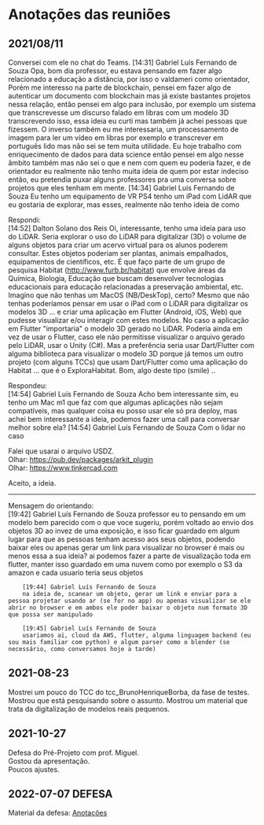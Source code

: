 # Anotações das reuniões

## 2021/08/11

Conversei com ele no chat do Teams.
    [14:31] Gabriel Luís Fernando de Souza
        Opa, bom dia professor, 
    eu estava pensando em fazer algo relacionado a educação a distância, por isso o valdameri como orientador, 
    Porém me interesso na parte de blockchain, pensei em fazer algo de autenticar um documento com blockchain mas já existe bastantes projetos nessa relação, 
    então pensei em algo para inclusão, por exemplo um sistema que transcrevesse um discurso falado em libras com um modelo 3D transcrevendo isso, essa ideia eu curti mas também já achei pessoas que fizessem.
    O inverso também eu me interessaria, um processamento de imagem para ler um vídeo em libras por exemplo e transcrever em português lido mas não sei se tem muita utilidade.
    Eu hoje trabalho com enriquecimento de dados para data science então pensei em algo nesse âmbito também mas não sei o que e nem com quem eu poderia fazer, e de orientador eu realmente não tenho muita ideia de quem por estar indeciso então, eu pretendia puxar alguns professores pra uma conversa sobre projetos que eles tenham em mente.
    ​[14:34] Gabriel Luís Fernando de Souza
        Eu tenho um equipamento de VR PS4 tenho um iPad com LidAR que eu gostaria de explorar, mas esses, realmente não tenho ideia de como

Respondi:  
    [14:52] Dalton Solano dos Reis
        Oi, interessante, tenho uma ideia para uso do LiDAR.
    Seria explorar o uso do LiDAR para digitalizar (3D) o volume de alguns objetos para criar um acervo virtual para os alunos poderem consultar. Estes objetos poderiam ser plantas, animais empalhados, equipamentos de científicos, etc.
    É que faço parte de um grupo de pesquisa Habitat (http://www.furb.br/habitat) que envolve áreas da Química, Biologia, Educação que buscam desenvolver tecnologias educacionais para educação relacionadas a preservação ambiental, etc.
    Imagino que não tenhas um MacOS (NB/DeskTop), certo?
    Mesmo que não tenhas poderíamos pensar em usar o iPad com o LiDAR para digitalizar os modelos 3D ... e criar uma aplicação em Flutter (Android, iOS, Web) que pudesse visualizar e/ou interagir com estes modelos. No caso a aplicação em Flutter "importaria" o modelo 3D gerado no LiDAR. Poderia ainda em vez de usar o Flutter, caso ele não permitisse visualizar o arquivo gerado pelo LiDAR, usar o Unity (C#). Mas a preferência seria usar Dart/Flutter com alguma biblioteca para visualizar o modelo 3D porque já temos um outro projeto (com alguns TCCs) que usam Dart/Flutter como uma aplicação do Habitat ... que é o ExploraHabitat.
    Bom, algo deste tipo (smile) ..

Respondeu:  
    [14:54] Gabriel Luís Fernando de Souza
        Acho bem interessante sim, eu tenho um Mac m1 que faz com que algumas aplicações não sejam compatíveis, mas qualquer coisa eu posso usar ele só pra deploy, mas achei bem interessante a ideia, podemos fazer uma call para conversar melhor sobre ela?
    ​[14:54] Gabriel Luís Fernando de Souza
        Com o lidar no caso

Falei que usarai o arquivo USDZ.  
Olhar: https://pub.dev/packages/arkit_plugin  
Olhar: https://www.tinkercad.com  

Aceito, a ideia.

----
Mensagem do orientando:  
        [19:42] Gabriel Luís Fernando de Souza
        professor eu to pensando em um modelo bem parecido com o que voce sugeriu, porém voltado ao envio dos objetos 3D ao invez de uma exposição, e isso ficar guardado em algum lugar para que as pessoas tenham acesso aos seus objetos, podendo baixar eles ou apenas gerar um link para visualizar no browser é mais ou menos essa a sua ideia? ai podemos fazer a parte de visualização toda em flutter, manter isso guardado em uma nuvem como por exemplo o S3 da amazon e cada usuario teria seus objetos

        [19:44] Gabriel Luís Fernando de Souza
        na ideia de, scanear um objeto, gerar um link e enviar para a pessoa projetar usando ar (se for no app) ou apenas visualizar se ele abrir no browser e em ambos ele poder baixar o objeto num formato 3D que possa ser manipulado

        [19:45] Gabriel Luís Fernando de Souza
        usariamos ai, cloud da AWS, flutter, alguma linguagem backend (eu sou mais familiar com python) e algum parser como o blender (se necessário, como conversamos hoje a tarde)

## 2021-08-23

Mostrei um pouco do TCC do tcc_BrunoHenriqueBorba, da fase de testes.  
Mostrou que está pesquisando sobre o assunto. Mostrou um material que trata da digitalização de modelos reais pequenos.  

## 2021-10-27

Defesa do Pré-Projeto com prof. Miguel.  
Gostou da apresentação.  
Poucos ajustes.  

## 2022-07-07 DEFESA

Material da defesa: [Anotações](tcc_GabrielLuisFernandoVieiraDeSouza_2022-07-07_banca_anotacoes.md "Anotações")  

